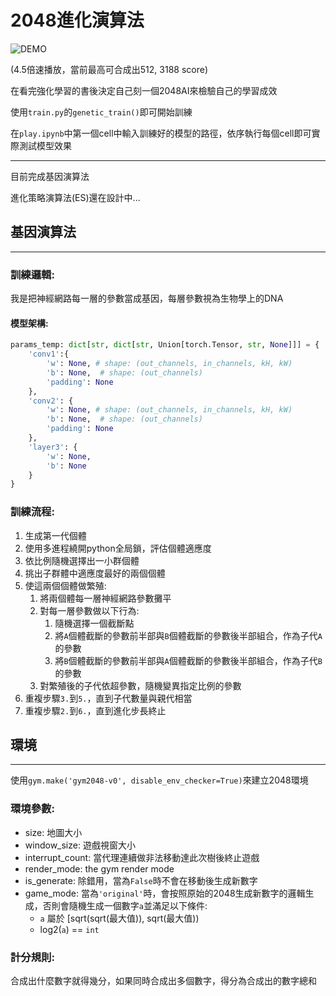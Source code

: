 # 2048進化演算法

![DEMO](DEMO.gif)

(4.5倍速播放，當前最高可合成出512, 3188 score)

在看完強化學習的書後決定自己刻一個2048AI來檢驗自己的學習成效

使用`train.py`的`genetic_train()`即可開始訓練

在`play.ipynb`中第一個cell中輸入訓練好的模型的路徑，依序執行每個cell即可實際測試模型效果

---

目前完成基因演算法

進化策略演算法(ES)還在設計中...


## 基因演算法

---

### 訓練邏輯:

我是把神經網路每一層的參數當成基因，每層參數視為生物學上的DNA

#### 模型架構:
```python
params_temp: dict[str, dict[str, Union[torch.Tensor, str, None]]] = {
    'conv1':{
        'w': None, # shape: (out_channels, in_channels, kH, kW)
        'b': None,  # shape: (out_channels)
        'padding': None
    },
    'conv2': {
        'w': None, # shape: (out_channels, in_channels, kH, kW)
        'b': None,  # shape: (out_channels)
        'padding': None
    },
    'layer3': {
        'w': None,
        'b': None
    }
}
```

### 訓練流程:

1. 生成第一代個體
2. 使用多進程繞開python全局鎖，評估個體適應度
3. 依比例隨機選擇出一小群個體
4. 挑出子群體中適應度最好的兩個個體
5. 使這兩個個體做繁殖:
   1. 將兩個體每一層神經網路參數攤平
   2. 對每一層參數做以下行為:
      1. 隨機選擇一個截斷點
      2. 將`A`個體截斷的參數前半部與`B`個體截斷的參數後半部組合，作為子代`A`的參數
      3. 將`B`個體截斷的參數前半部與`A`個體截斷的參數後半部組合，作為子代`B`的參數
   3. 對繁殖後的子代依超參數，隨機變異指定比例的參數
6. 重複步驟`3.`到`5.`，直到子代數量與親代相當
7. 重複步驟`2.`到`6.`，直到進化步長終止

## 環境

---

使用`gym.make('gym2048-v0', disable_env_checker=True)`來建立2048環境

### 環境參數:

* size: 地圖大小
* window_size: 遊戲視窗大小
* interrupt_count: 當代理連續做非法移動達此次樹後終止遊戲
* render_mode: the gym render mode
* is_generate: 除錯用，當為`False`時不會在移動後生成新數字
* game_mode: 當為`'original'`時，會按照原始的2048生成新數字的邏輯生成，否則會隨機生成一個數字`a`並滿足以下條件:
  * `a` 屬於 [sqrt(sqrt(最大值)), sqrt(最大值))
  * log2(`a`) == `int`

### 計分規則:

合成出什麼數字就得幾分，如果同時合成出多個數字，得分為合成出的數字總和

